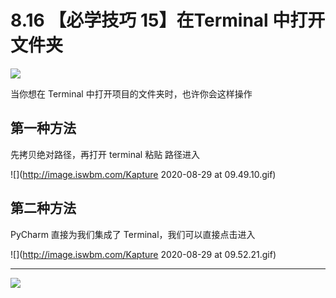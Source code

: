# 8.16 【必学技巧 15】在Terminal 中打开文件夹

![](http://image.iswbm.com/20200804124133.png)

当你想在 Terminal 中打开项目的文件夹时，也许你会这样操作

## 第一种方法

先拷贝绝对路径，再打开 terminal 粘贴 路径进入

![](http://image.iswbm.com/Kapture 2020-08-29 at 09.49.10.gif)

## 第二种方法

PyCharm 直接为我们集成了 Terminal，我们可以直接点击进入

![](http://image.iswbm.com/Kapture 2020-08-29 at 09.52.21.gif)



---



![](http://image.iswbm.com/20200607174235.png)